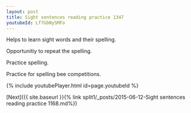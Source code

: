 ```yaml
---
layout: post
title: Sight sentences reading practice 1347
youtubeId: Lf7GbNySMFo
---
```

 
 
Helps to learn sight words and their spelling.

Opportunitiy to repeat the spelling. 

Practice spelling. 
 
Practice for spelling bee competitions. 
 
{% include youtubePlayer.html id=page.youtubeId %}
 
 

[Next]({{ site.baseurl }}{% link  split1/_posts/2015-06-12-Sight sentences reading practice 1168.md%})
 
